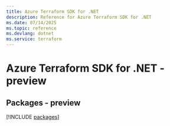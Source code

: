 ```yaml
---
title: Azure Terraform SDK for .NET
description: Reference for Azure Terraform SDK for .NET
ms.date: 07/14/2025
ms.topic: reference
ms.devlang: dotnet
ms.service: terraform
---
```

# Azure Terraform SDK for .NET - preview
## Packages - preview
[!INCLUDE [packages](terraform-index.md)]